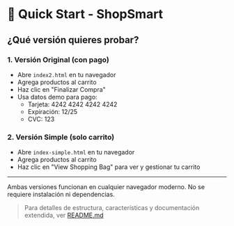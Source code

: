 # 🚀 Quick Start - ShopSmart

## ¿Qué versión quieres probar?

### 1. Versión Original (con pago)
- Abre `index2.html` en tu navegador
- Agrega productos al carrito
- Haz clic en "Finalizar Compra"
- Usa datos demo para pago:
  - Tarjeta: 4242 4242 4242 4242
  - Expiración: 12/25
  - CVC: 123

### 2. Versión Simple (solo carrito)
- Abre `index-simple.html` en tu navegador
- Agrega productos al carrito
- Haz clic en "View Shopping Bag" para ver y gestionar tu carrito

---

Ambas versiones funcionan en cualquier navegador moderno. No se requiere instalación ni dependencias.

> Para detalles de estructura, características y documentación extendida, ver [README.md](./README.md) 